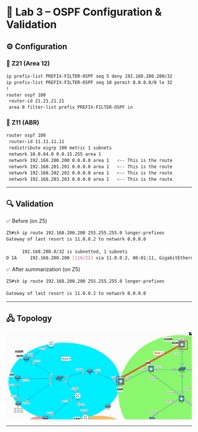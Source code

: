 # 🔹 Lab 3 – OSPF Configuration & Validation
## ⚙️ Configuration
### 🔀 **Z21** (Area 12)
```bash
ip prefix-list PREFIX-FILTER-OSPF seq 5 deny 192.168.200.200/32
ip prefix-list PREFIX-FILTER-OSPF seq 10 permit 0.0.0.0/0 le 32
!
router ospf 100
 router-id 21.21.21.21
 area 0 filter-list prefix PREFIX-FILTER-OSPF in
```
### 🔀 **Z11** (ABR)

```bash
router ospf 100
 router-id 11.11.11.11
 redistribute eigrp 100 metric 1 subnets
 network 10.0.64.0 0.0.15.255 area 1
 network 192.168.200.200 0.0.0.0 area 1   <-- This is the route
 network 192.168.201.201 0.0.0.0 area 1   <-- This is the route
 network 192.168.202.202 0.0.0.0 area 1   <-- This is the route
 network 192.168.203.203 0.0.0.0 area 1   <-- This is the route
```

-----

## 🔍 Validation

✅ Before (on Z5)
```bash
Z5#sh ip route 192.168.200.200 255.255.255.0 longer-prefixes
Gateway of last resort is 11.0.0.2 to network 0.0.0.0

      192.168.200.0/32 is subnetted, 1 subnets
O IA     192.168.200.200 [110/22] via 11.0.0.2, 00:01:11, GigabitEthernet0/0

```
✅ After summarization (on Z5)
```bash
Z5#sh ip route 192.168.200.200 255.255.255.0 longer-prefixes

Gateway of last resort is 11.0.0.2 to network 0.0.0.0

```

-----

## 🖧 Topology

![Lab 1 Topology](../Diagrams/prefix.png)

-----
